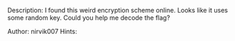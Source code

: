 Description:
I found this weird encryption scheme online. Looks like it uses some random key. Could you help me decode the flag?

Author: nirvik007
Hints:
